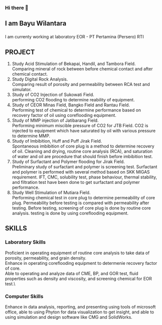 ### Hi there 👋

## I am Bayu Wilantara

###
I am currenty working at laboratory EOR - PT Pertamina (Persero) RTI

## PROJECT

1. Study Acid Stimulation of Bekapai, Handil, and Tambora Field.\
    Comparing mineral of rock between before chemical contact and after chemical contact.
3. Study Digital Rock Analysis.\
    Comparing result of porosity and permeability between RCA test and simulator. 
4. Study of CO2 Injection of Sukowati Field.\
    performing CO2 flooding to determine reability of equipment.
5. Study of CEOR Minas Field, Bangko Field and Rantau Field.\
    Performing test of chemical to determine performance based on recovery factor of oil using coreflooding equipment.
5. Study of MMP injection of Jatibarang Field.\
    Performing minimum miscible pressure of CO2 for JTB Field. CO2 is injected to equipment which have saturated by oil with various pressure to determine MMP.
6. Study of Imbibition, Huff and Puff Jirak Field.\
    Spontaneous imbibition of core plug is a method to determine recovery of oil. Cleaning and drying, routine core analysis (RCA), and saturation of water and oil are procedure that should finish before imbibition test. 
7. Study of Surfactant and Polymer flooding for Jirak Field.\
    Preliminary study of surfactant and polymer is screening test. Surfactant and polymer is performed with several method based on SKK MIGAS requirement. IFT, CMC, solubility test, phase behaviour, thermal stability, and filtration test have been done to get surfactant and polymer performance.
8. Study Well Stimulation of Mutiara Field.\
    Performing chemical test in core plug to determine permeability of core plug. Permeability before testing is compared with permeability after testing. Before testing, screening of core plug is done by routine core analysis. testing is done by using coreflooding equipment.

##  SKILLS
### Laboratory Skills
Proficient in operating equipment of routine core analysis to take data of porosity, permeability, and grain density.\
Enhance in operating coreflooding equipment to determenie recovery factor of core.\
Able to operating and analyze data of CME, BP, and GOR test, fluid properties such as density and viscosity, and screening chemical for EOR test.\

### Computer Skills
Enhance in data analysis, reporting, and presenting using tools of microsoft office, able to using Phyton for data visualization to get insight, and able to using simulation and design software like CMG and SolidWorks.
